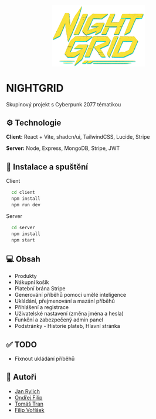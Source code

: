 <div align="center">
<img width="50%" src="https://github.com/ondrejfilip1/skupinovy-projekt-2025/blob/main/client/src/assets/logo.png?raw=true">
</div>

# NIGHTGRID

Skupinový projekt s Cyberpunk 2077 tématikou

## ⚙️ Technologie

**Client:** React + Vite, shadcn/ui, TailwindCSS, Lucide, Stripe

**Server:** Node, Express, MongoDB, Stripe, JWT

## 🚀 Instalace a spuštění

Client

```bash
  cd client
  npm install
  npm run dev
```
Server

```bash
  cd server
  npm install
  npm start
```

## 💻 Obsah
- Produkty
- Nákupní košík
- Platební brána Stripe
- Generování příběhů pomocí umělé inteligence
- Ukládání, přejmenování a mazání příběhů
- Přihlášení a registrace
- Uživatelské nastavení (změna jména a hesla)
- Funkční a zabezpečený admin panel
- Podstránky - Historie plateb, Hlavní stránka

## ✅ TODO
- Fixnout ukládání příběhů

## 👥 Autoři

- [Jan Rylich](https://github.com/DoubleBlackFox)
- [Ondřej Filip](https://github.com/ondrejfilip1)
- [Tomáš Tran](https://github.com/Hurmex)
- [Filip Voříšek](https://github.com/FiLlInnnn)
